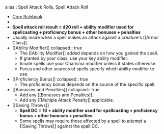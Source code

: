 alias:: Spell Attack Rolls, Spell Attack Roll

- [Core Rulebook](https://2e.aonprd.com/Rules.aspx?ID=325)
-
- **Spell attack roll result = d20 roll + ability modifier used for spellcasting + proficiency bonus + other bonuses + penalties**
- Usually made when a spell makes an attack against a creature's [[Armor Class]].
- [[Ability Modifier]]
  collapsed:: true
	- The [[Ability Modifier]] added depends on how you gained the spell.
	- If granted by your class, use your key ability modifier.
	- Innate spells use your Charisma modifier unless it states otherwise.
	- Focus and other sources of spells specify which ability modifier to use.
- [[Proficiency Bonus]]
  collapsed:: true
	- The proficiency bonus depends on the source of the specific spell.
- [[Bonusses and Penalties]]
  collapsed:: true
	- Add any [[Bonusses and Penalties]].
	- Add any [[Multiple Attack Penalty]] applicable.
- [[Saving Throws]]
	- **Spell DC = 10 + ability modifier used for spellcasting + proficiency bonus + other bonuses + penalties**
	- Some spells may require those affected by a spell to attempt a [[Saving Throws]] against the spell DC.